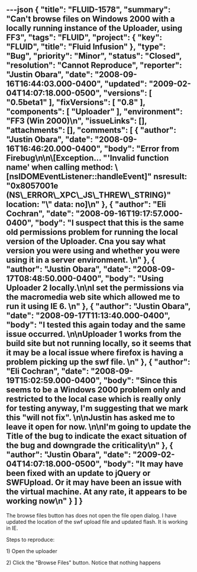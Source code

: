 ---json
{
  "title": "FLUID-1578",
  "summary": "Can't browse files on Windows 2000 with a locally running instance of the Uploader, using FF3",
  "tags": "FLUID",
  "project": {
    "key": "FLUID",
    "title": "Fluid Infusion"
  },
  "type": "Bug",
  "priority": "Minor",
  "status": "Closed",
  "resolution": "Cannot Reproduce",
  "reporter": "Justin Obara",
  "date": "2008-09-16T16:44:03.000-0400",
  "updated": "2009-02-04T14:07:18.000-0500",
  "versions": [
    "0.5beta1"
  ],
  "fixVersions": [
    "0.8"
  ],
  "components": [
    "Uploader"
  ],
  "environment": "FF3 (Win 2000)\n",
  "issueLinks": [],
  "attachments": [],
  "comments": [
    {
      "author": "Justin Obara",
      "date": "2008-09-16T16:46:20.000-0400",
      "body": "Error from Firebug\n\n\\[Exception... \"'Invalid function name' when calling method: \\[nsIDOMEventListener::handleEvent]\" nsresult: \"0x8057001e (NS\\_ERROR\\_XPC\\_JS\\_THREW\\_STRING)\" location: \"\\<unknown>\" data: no]\n"
    },
    {
      "author": "Eli Cochran",
      "date": "2008-09-16T19:17:57.000-0400",
      "body": "I suspect that this is the same old permissions problem for running the local version of the Uploader. Cna you say what version you were using and whether you were using it in a server environment.&#x20;\n"
    },
    {
      "author": "Justin Obara",
      "date": "2008-09-17T08:48:50.000-0400",
      "body": "Using Uploader 2 locally.\n\nI set the permissions via the macromedia web site which allowed me to run it using IE 6.&#x20;\n"
    },
    {
      "author": "Justin Obara",
      "date": "2008-09-17T11:13:40.000-0400",
      "body": "I tested this again today and the same issue occurred.&#x20;\n\nUploader 1 works from the build site but not running locally, so it seems that it may be a local issue where firefox is having a problem picking up the swf file.&#x20;\n"
    },
    {
      "author": "Eli Cochran",
      "date": "2008-09-19T15:02:59.000-0400",
      "body": "Since this seems to be a Windows 2000 problem only and restricted to the local case which is really only for testing anyway, I'm suggesting that we mark this \"will not fix\".&#x20;\n\nJustin has asked me to leave it open for now.&#x20;\n\nI'm going to update the Title of the bug to indicate the exact situation of the bug and downgrade the criticality\n"
    },
    {
      "author": "Justin Obara",
      "date": "2009-02-04T14:07:18.000-0500",
      "body": "It may have been fixed with an update to jQuery or SWFUpload. Or it may have been an issue with the virtual machine. At any rate, it appears to be working now\n"
    }
  ]
}
---
The browse files button has does not open the file open dialog. I have updated the location of the swf upload file and updated flash. It is working in IE.

Steps to reproduce:

1\) Open the uploader

2\) Click the "Browse Files" button. Notice that nothing happens

        